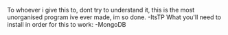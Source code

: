 To whoever i give this to, dont try to understand it, this is the most unorganised program ive ever made, im so done.
-ItsTP
What you'll need to install in order for this to work:
-MongoDB